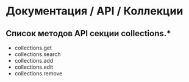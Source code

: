 # Документация / API / Коллекции
## Список методов API секции collections.*
* collections.get
* collections.search
* collections.add
* collections.edit
* collections.remove
